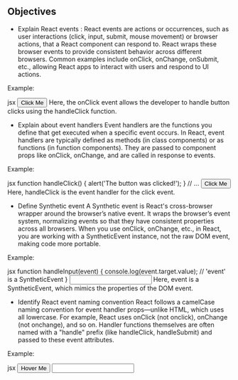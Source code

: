 ## Objectives

- Explain React events : 
React events are actions or occurrences, such as user interactions (click, input, submit, mouse movement) or browser actions, that a React component can respond to. React wraps these browser events to provide consistent behavior across different browsers. Common examples include onClick, onChange, onSubmit, etc., allowing React apps to interact with users and respond to UI actions.

Example:

jsx
<button onClick={handleClick}>Click Me</button>
Here, the onClick event allows the developer to handle button clicks using the handleClick function.

- Explain about event handlers
Event handlers are the functions you define that get executed when a specific event occurs. In React, event handlers are typically defined as methods (in class components) or as functions (in function components). They are passed to component props like onClick, onChange, and are called in response to events.

Example:

jsx
function handleClick() {
  alert('The button was clicked!');
}
// ...
<button onClick={handleClick}>Click Me</button>
Here, handleClick is the event handler for the click event.

- Define Synthetic event
A Synthetic event is React's cross-browser wrapper around the browser’s native event. It wraps the browser’s event system, normalizing events so that they have consistent properties across all browsers. When you use onClick, onChange, etc., in React, you are working with a SyntheticEvent instance, not the raw DOM event, making code more portable.

Example:

jsx
function handleInput(event) {
  console.log(event.target.value); // 'event' is a SyntheticEvent
}
<input onChange={handleInput} />
Here, event is a SyntheticEvent, which mimics the properties of the DOM event.

- Identify React event naming convention
React follows a camelCase naming convention for event handler props—unlike HTML, which uses all lowercase. For example, React uses onClick (not onclick), onChange (not onchange), and so on. Handler functions themselves are often named with a "handle" prefix (like handleClick, handleSubmit) and passed to these event attributes.

Example:

jsx
<button onMouseOver={handleMouseOver}>Hover Me</button>
<input onChange={handleChange} />
